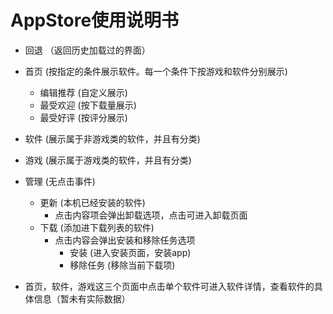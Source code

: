 # AppStore使用说明书
  - 回退    （返回历史加载过的界面）
  
  - 首页   (按指定的条件展示软件。每一个条件下按游戏和软件分别展示)
	- 编辑推荐    (自定义展示)
	- 最受欢迎    (按下载量展示)
	- 最受好评    (按评分展示)
    
  - 软件    (展示属于非游戏类的软件，并且有分类)
  
  - 游戏    (展示属于游戏类的软件，并且有分类)
  
  - 管理    (无点击事件)
    - 更新    (本机已经安装的软件)
      - 点击内容项会弹出卸载选项，点击可进入卸载页面
    - 下载    (添加进下载列表的软件)
      - 点击内容会弹出安装和移除任务选项
        - 安装    (进入安装页面，安装app)
        - 移除任务    (移除当前下载项)
     
  - 首页，软件，游戏这三个页面中点击单个软件可进入软件详情，查看软件的具体信息（暂未有实际数据）
